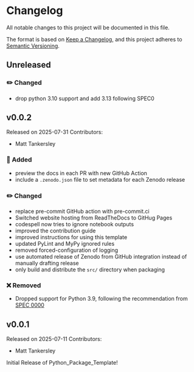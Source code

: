 # Changelog

All notable changes to this project will be documented in this file.

The format is based on [Keep a Changelog](https://keepachangelog.com/en/1.1.0/),
and this project adheres to [Semantic Versioning](https://semver.org/spec/v2.0.0.html).

## Unreleased

### ✏️ Changed
- drop python 3.10 support and add 3.13 following SPEC0
<!--
Below is an example for a release

## v0.0.1
Released on 2025-06-04
Contributors:
- author1
- author2

### 🚀 Added
- function `function2` for calculating something important.

### ✏️ Changed
- Changed the lower bounds on the pandas dependency from v1.5 to v1.2.

### ⚠️ Deprecated
- marked `function1` as deprecated, used the new `function2` instead.

### ❌ Removed
- removed the previously deprecated `function0`.

### 🐛 Fixed
- fixed a bug in `function1` which cause some error.

### 🛡️ Security
- removed a password from the code.

-->

## v0.0.2
Released on 2025-07-31
Contributors:
- Matt Tankersley

### 🚀 Added
- preview the docs in each PR with new GitHub Action
- include a `.zenodo.json` file to set metadata for each Zenodo release

### ✏️ Changed
- replace pre-commit GitHub action with pre-commit.ci
- Switched website hosting from ReadTheDocs to GitHug Pages
- codespell now tries to ignore notebook outputs
- improved the contribution guide
- improved instructions for using this template
- updated PyLint and MyPy ignored rules
- removed forced-configuration of logging
- use automated release of Zenodo from GitHub integration instead of manually drafting release
- only build and distribute the `src/` directory when packaging

### ❌ Removed
- Dropped support for Python 3.9, following the recommendation from [SPEC 0000](https://scientific-python.org/specs/spec-0000/)


## v0.0.1
Released on 2025-07-11
Contributors:
- Matt Tankersley

Initial Release of Python_Package_Template!
